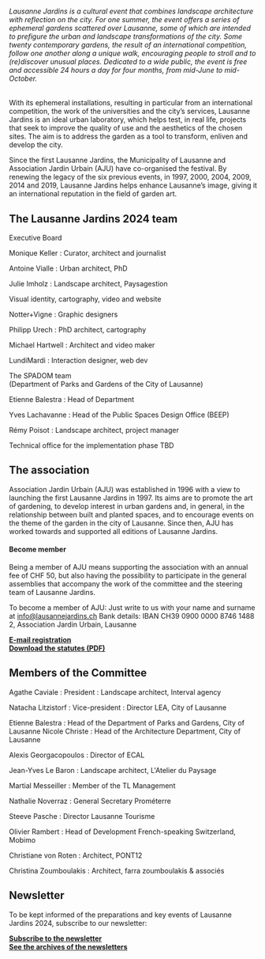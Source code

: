 ###### Lausanne Jardins is a cultural event that combines landscape architecture with reflection on the city. For one summer, the event offers a series of ephemeral gardens scattered over Lausanne, some of which are intended to prefigure the urban and landscape transformations of the city. Some twenty contemporary gardens, the result of an international competition, follow one another along a unique walk, encouraging people to stroll and to (re)discover unusual places. Dedicated to a wide public, the event is free and accessible 24 hours a day for four months, from mid-June to mid-October.

With its ephemeral installations, resulting in particular from an international competition, the work of the universities and the city’s services, Lausanne Jardins is an ideal urban laboratory, which helps test, in real life, projects that seek to improve the quality of use and the aesthetics of the chosen sites. The aim is to address the garden as a tool to transform, enliven and develop the city.

Since the first Lausanne Jardins, the Municipality of Lausanne and Association Jardin Urbain (AJU) have co-organised the festival. By renewing the legacy of the six previous events, in 1997, 2000, 2004, 2009, 2014 and 2019, Lausanne Jardins helps enhance Lausanne’s image, giving it an international reputation in the field of garden art.


## The Lausanne Jardins 2024 team

Executive Board

Monique Keller
: Curator, architect and journalist

Antoine Vialle
: Urban architect, PhD

Julie Imholz
: Landscape architect, Paysagestion

Visual identity, cartography, video and website

Notter+Vigne
: Graphic designers

Philipp Urech
: PhD architect, cartography

Michael Hartwell
: Architect and video maker

LundiMardi 
: Interaction designer, web dev

The SPADOM team  
(Department of Parks and Gardens of the City of Lausanne)

Etienne Balestra
: Head of Department

Yves Lachavanne
: Head of the Public Spaces Design Office (BEEP)

Rémy Poisot
: Landscape architect, project manager

Technical office for the implementation phase
TBD

## The association 	

Association Jardin Urbain (AJU) was established in 1996 with a view to launching the first Lausanne Jardins in 1997. Its aims are to promote the art of gardening, to develop interest in urban gardens and, in general, in the relationship between built and planted spaces, and to encourage events on the theme of the garden in the city of Lausanne. 
Since then, AJU has worked towards and supported all editions of Lausanne Jardins.

#### Become member

Being a member of AJU means supporting the association with an annual fee of CHF 50, but also having the possibility to participate in the general assemblies that accompany the work of the committee and the steering team of Lausanne Jardins.

To become a member of AJU: Just write to us with your name and surname at info@lausannejardins.ch
Bank details: IBAN CH39 0900 0000 8746 1488 2, Association Jardin Urbain, Lausanne

<strong><a href="mailto:info@lausannejardins.ch?subject=Membership association Lausanne Jardins&body=Hello,%0D%0A %0D%0AI would like to join the association.%0D%0A %0D%0AName :%0D%0ASurname :%0D%0AProfession :%0D%0ACompany :%0D%0APostale address :">E-mail registration</a></strong>  
**[Download the statutes (PDF)](../documents/Statuts_Association-Jardin-Urbain_2019.pdf)**

## Members of the Committee

Agathe Caviale
: President
: Landscape architect, Interval agency

Natacha Litzistorf
: Vice-president
: Director LEA, City of Lausanne

Etienne Balestra
: Head of the Department of Parks and Gardens, City of Lausanne
Nicole Christe
: Head of the Architecture Department, City of Lausanne	

Alexis Georgacopoulos
: Director of ECAL

Jean-Yves Le Baron
: Landscape architect, L'Atelier du Paysage


Martial Messeiller
: Member of the TL Management	

Nathalie Noverraz
: General Secretary Prométerre	

Steeve Pasche
: Director Lausanne Tourisme		

Olivier Rambert
: Head of Development French-speaking Switzerland, Mobimo

Christiane von Roten
: Architect, PONT12

Christina Zoumboulakis
: Architect, farra zoumboulakis & associés

## Newsletter
To be kept informed of the preparations and key events of Lausanne Jardins 2024, subscribe to our newsletter:


**[Subscribe to the newsletter](https://lausannejardins.us5.list-manage.com/subscribe?u=4e331970f865e88c60558fab4&id=be32bcf42d)**  
**[See the archives of the newsletters](https://us5.campaign-archive.com/home/?u=4e331970f865e88c60558fab4&id=be32bcf42d)**
